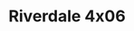 ---
layout: episodios
title: "Riverdale 4x06"
url_serie_padre: 'riverdale-temporada-4'
category: 'series'
capitulo: 'yes'
anio: '2019'
prev: 'capitulo-5'
proximo: 'capitulo-7'
sandbox: allow-same-origin allow-forms
idioma: 'Latino/Subtitulado'
reproductor: 'fembed'
calidad: 'Full HD'
subtitulo: 'si'
archivo: 'riverdale4x05.vtt'
reproductores: ["https://upstream.to/embed-kicoaekv9dy8.html","https://upstream.to/embed-kojh0g4fmsxl.html","https://www.ilovefembed.best/v/jl0qysdj8ydn43w","https://www.ilovefembed.best/v/0yngdclx3yqr0qw","https://upstream.to/embed-w91oscousrx3.html","https://upstream.to/embed-smw0ht716ckf.html"]
tags:
- Drama
---